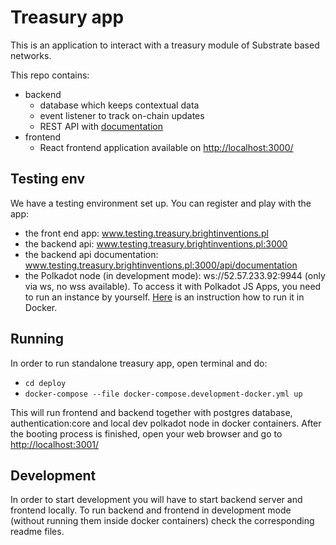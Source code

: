 # Treasury app

This is an application to interact with a treasury module of Substrate based networks.

This repo contains:

-   backend
    -   database which keeps contextual data
    -   event listener to track on-chain updates
    -   REST API with [documentation](http://localhost:3001/api/documentation/)
-   frontend
    -   React frontend application available on [http://localhost:3000/](http://localhost:3000/)
    
## Testing env

We have a testing environment set up. You can register and play with the app:

-   the front end app: www.testing.treasury.brightinventions.pl
-   the backend api: www.testing.treasury.brightinventions.pl:3000
-   the backend api documentation: www.testing.treasury.brightinventions.pl:3000/api/documentation
-   the Polkadot node (in development mode): ws://52.57.233.92:9944 (only via ws, no wss available). To access it with Polkadot JS Apps, you need to run an instance by yourself. [Here](https://github.com/polkadot-js/apps#docker) is an instruction how to run it in Docker.

## Running

In order to run standalone treasury app, open terminal and do:

-   `cd deploy`
-   `docker-compose --file docker-compose.development-docker.yml up`

This will run frontend and backend together with postgres database, authentication:core and local dev polkadot node in docker containers.
After the booting process is finished, open your web browser and go to [http://localhost:3001/](http://localhost:3001/)

## Development

In order to start development you will have to start backend server and frontend locally. To run backend and frontend in development mode (without running them inside docker containers) check the corresponding readme files.
